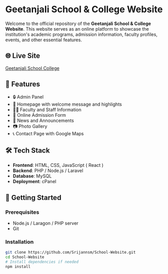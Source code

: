 # Geetanjali School & College Website

Welcome to the official repository of the **Geetanjali School & College Website**. This website serves as an online platform to showcase the institution's academic programs, admission information, faculty profiles, events, and other essential features.

## 🌐 Live Site

[Geetanjali School College](https://www.geetanjalischoolcollege.edu.np)  


## 📌 Features

- 🔒 Admin Panel
- 🏫 Homepage with welcome message and highlights
- 🧑‍🏫 Faculty and Staff Information
- 📝 Online Admission Form
- 📰 News and Announcements
- 📷 Photo Gallery
- 📞 Contact Page with Google Maps

## 🛠️ Tech Stack

- **Frontend**: HTML, CSS, JavaScript ( React )
- **Backend**: PHP / Node.js / Laravel
- **Database**: MySQL 
- **Deployment**: cPanel

## 🚀 Getting Started

### Prerequisites

- Node.js / Laragon / PHP server 
- Git

### Installation

```bash
git clone https://github.com/Srijannsm/School-Website.git
cd School-Website
# Install dependencies if needed
npm install
